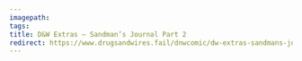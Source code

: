 ```yaml
---
imagepath:
tags:
title: D&W Extras – Sandman’s Journal Part 2
redirect: https://www.drugsandwires.fail/dnwcomic/dw-extras-sandmans-journal-part-2/
---
```

